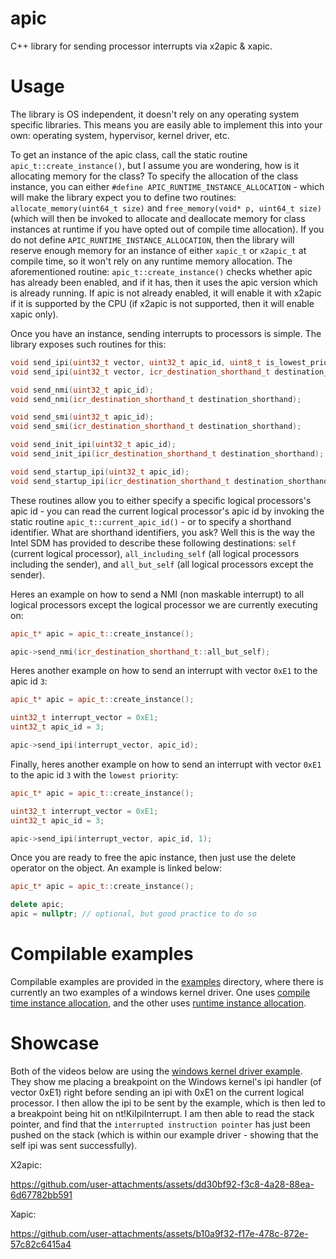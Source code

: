 # apic
C++ library for sending processor interrupts via x2apic & xapic.

# Usage
The library is OS independent, it doesn't rely on any operating system specific libraries. This means you are easily able to implement this into your own: operating system, hypervisor, kernel driver, etc.

To get an instance of the apic class, call the static routine `apic_t::create_instance()`, but I assume you are wondering, how is it allocating memory for the class?
To specify the allocation of the class instance, you can either `#define APIC_RUNTIME_INSTANCE_ALLOCATION` - which will make the library expect you to define
two routines: `allocate_memory(uint64_t size)` and `free_memory(void* p, uint64_t size)` (which will then be invoked to allocate and deallocate memory for class instances at runtime if you have opted out of compile time allocation).
If you do not define `APIC_RUNTIME_INSTANCE_ALLOCATION`, then the library will reserve enough memory for an instance of either `xapic_t` or `x2apic_t` at compile time, so it won't rely on any runtime memory allocation.
The aforementioned routine: `apic_t::create_instance()` checks whether apic has already been enabled, and if it has, then it uses the apic version which is already running. 
If apic is not already enabled, it will enable it with x2apic if it is supported by the CPU (if x2apic is not supported, then it will enable xapic only).

Once you have an instance, sending interrupts to processors is simple. The library exposes such routines for this:

```cpp
void send_ipi(uint32_t vector, uint32_t apic_id, uint8_t is_lowest_priority);
void send_ipi(uint32_t vector, icr_destination_shorthand_t destination_shorthand, uint8_t is_lowest_priority);

void send_nmi(uint32_t apic_id);
void send_nmi(icr_destination_shorthand_t destination_shorthand);

void send_smi(uint32_t apic_id);
void send_smi(icr_destination_shorthand_t destination_shorthand);

void send_init_ipi(uint32_t apic_id);
void send_init_ipi(icr_destination_shorthand_t destination_shorthand);

void send_startup_ipi(uint32_t apic_id);
void send_startup_ipi(icr_destination_shorthand_t destination_shorthand);
```

These routines allow you to either specify a specific logical processors's apic id - you can read the current logical processor's apic id by invoking the static routine `apic_t::current_apic_id()` - or to specify a shorthand identifier.
What are shorthand identifiers, you ask? Well this is the way the Intel SDM has provided to describe these following destinations: `self` (current logical processor), `all_including_self` (all logical processors including the sender), and `all_but_self` (all logical processors except the sender).

Heres an example on how to send a NMI (non maskable interrupt) to all logical processors except the logical processor we are currently executing on:

```cpp
apic_t* apic = apic_t::create_instance();

apic->send_nmi(icr_destination_shorthand_t::all_but_self);
```

Heres another example on how to send an interrupt with vector `0xE1` to the apic id `3`:

```cpp
apic_t* apic = apic_t::create_instance();

uint32_t interrupt_vector = 0xE1;
uint32_t apic_id = 3;

apic->send_ipi(interrupt_vector, apic_id);
```

Finally, heres another example on how to send an interrupt with vector `0xE1` to the apic id `3` with the `lowest priority`:

```cpp
apic_t* apic = apic_t::create_instance();

uint32_t interrupt_vector = 0xE1;
uint32_t apic_id = 3;

apic->send_ipi(interrupt_vector, apic_id, 1);
```

Once you are ready to free the apic instance, then just use the delete operator on the object. An example is linked below:

```cpp
apic_t* apic = apic_t::create_instance();

delete apic;
apic = nullptr; // optional, but good practice to do so
```

# Compilable examples
Compilable examples are provided in the [examples](examples) directory, where there is currently an two examples of a windows kernel driver. One uses [compile time instance allocation](examples/windows/apic-kernel-static), and the other uses [runtime instance allocation](examples/windows/apic-kernel-dynamic).

# Showcase
Both of the videos below are using the [windows kernel driver example](examples/windows/apic-kernel-static). They show me placing a breakpoint on the Windows kernel's ipi handler (of vector 0xE1) right before sending an ipi with 0xE1 on the current logical processor. I then allow the ipi to be sent by the example, which is then led to a breakpoint being hit on nt!KiIpiInterrupt. I am then able to read the stack pointer, and find that the `interrupted instruction pointer` has just been pushed on the stack (which is within our example driver - showing that the self ipi was sent successfully).

X2apic:

https://github.com/user-attachments/assets/dd30bf92-f3c8-4a28-88ea-6d67782bb591

Xapic:

https://github.com/user-attachments/assets/b10a9f32-f17e-478c-872e-57c82c6415a4
